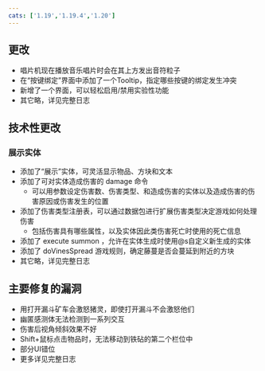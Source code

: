 ```yaml
---
cats: ['1.19','1.19.4','1.20']
---
```

## 更改
* 唱片机现在播放音乐唱片时会在其上方发出音符粒子
* 在“按键绑定”界面中添加了一个Tooltip，指定哪些按键的绑定发生冲突
* 新增了一个界面，可以轻松启用/禁用实验性功能
* 其它略，详见完整日志
## 技术性更改
### 展示实体
* 添加了“展示”实体，可灵活显示物品、方块和文本
* 添加了可对实体造成伤害的 damage 命令
	* 可以用参数设定伤害数、伤害类型、和造成伤害的实体以及造成伤害的伤害原因或伤害发生的位置
* 添加了伤害类型注册表，可以通过数据包进行扩展伤害类型决定游戏如何处理伤害
	* 包括伤害具有哪些属性，以及实体因此类伤害死亡时使用的死亡信息
* 添加了 execute summon ，允许在实体生成时使用@s自定义新生成的实体
* 添加了 doVinesSpread 游戏规则，确定藤蔓是否会蔓延到附近的方块
* 其它略，详见完整日志
## 主要修复的漏洞
* 用打开漏斗矿车会激怒猪灵，即使打开漏斗不会激怒他们
* 幽匿感测体无法检测到一系列交互
* 伤害后视角倾斜效果不好
* Shift+鼠标点击物品时，无法移动到铁砧的第二个栏位中
* 部分UI错位
* 更多详见完整日志
